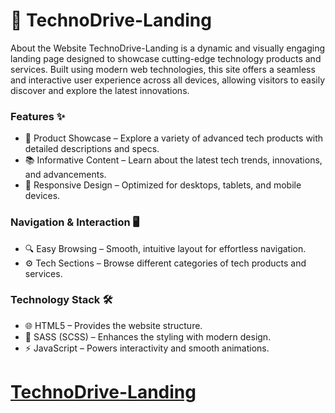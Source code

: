 # 🚗 TechnoDrive-Landing
About the Website
TechnoDrive-Landing is a dynamic and visually engaging landing page designed to showcase cutting-edge technology products and services. Built using modern web technologies, this site offers a seamless and interactive user experience across all devices, allowing visitors to easily discover and explore the latest innovations.

### Features ✨
- 🚗 Product Showcase – Explore a variety of advanced tech products with detailed descriptions and specs.
- 📚 Informative Content – Learn about the latest tech trends, innovations, and advancements.
- 📱 Responsive Design – Optimized for desktops, tablets, and mobile devices.

### Navigation & Interaction 🖥️
- 🔍 Easy Browsing – Smooth, intuitive layout for effortless navigation.
- ⚙️ Tech Sections – Browse different categories of tech products and services.

### Technology Stack 🛠️
- 🌐 HTML5 – Provides the website structure.
- 🎨 SASS (SCSS) – Enhances the styling with modern design.
- ⚡ JavaScript – Powers interactivity and smooth animations.

# [TechnoDrive-Landing]( https://vovan4ik03.github.io/TechnoDrive-Landing/)

